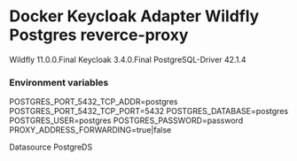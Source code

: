 # Docker Keycloak Adapter Wildfly Postgres reverce-proxy
Wildfly 11.0.0.Final
Keycloak 3.4.0.Final
PostgreSQL-Driver 42.1.4

### Environment variables 

POSTGRES_PORT_5432_TCP_ADDR=postgres
POSTGRES_PORT_5432_TCP_PORT=5432
POSTGRES_DATABASE=postgres
POSTGRES_USER=postgres
POSTGRES_PASSWORD=password
PROXY_ADDRESS_FORWARDING=true|false


Datasource PostgreDS
